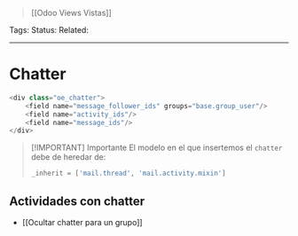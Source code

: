 > [[Odoo Views Vistas]]

Tags: 
Status: 
Related: 

___

# Chatter

```python
<div class="oe_chatter">
	<field name="message_follower_ids" groups="base.group_user"/>
	<field name="activity_ids"/>
	<field name="message_ids"/>
</div>
```

> [!IMPORTANT] Importante
> El modelo en el que insertemos el `chatter` debe de heredar de:
> ```python
> _inherit = ['mail.thread', 'mail.activity.mixin']
> ```

## Actividades con chatter
- [[Ocultar chatter para un grupo]]